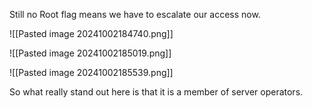 
Still no Root flag means we have to escalate our access now.

![[Pasted image 20241002184740.png]]


![[Pasted image 20241002185019.png]]


![[Pasted image 20241002185539.png]]

So what really stand out here is that it is a member of server operators.